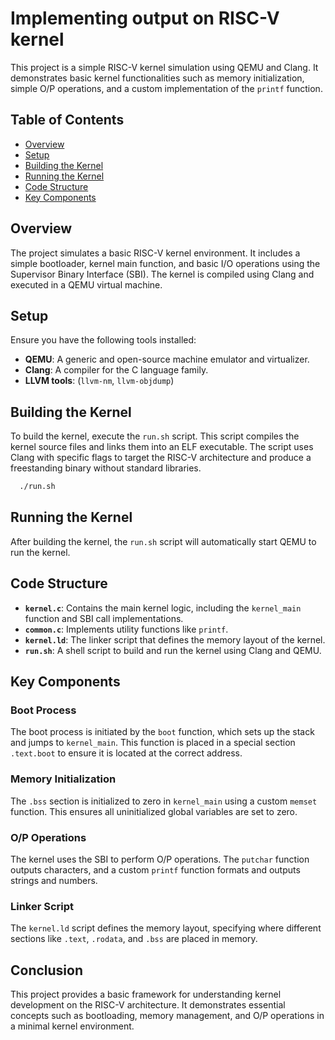 # Implementing output on RISC-V kernel

This project is a simple RISC-V kernel simulation using QEMU and Clang. It demonstrates basic kernel functionalities such as memory initialization, simple O/P operations, and a custom implementation of the `printf` function.

## Table of Contents

- [Overview](#overview)
- [Setup](#setup)
- [Building the Kernel](#building-the-kernel)
- [Running the Kernel](#running-the-kernel)
- [Code Structure](#code-structure)
- [Key Components](#key-components)

## Overview

The project simulates a basic RISC-V kernel environment. It includes a simple bootloader, kernel main function, and basic I/O operations using the Supervisor Binary Interface (SBI). The kernel is compiled using Clang and executed in a QEMU virtual machine.

## Setup

Ensure you have the following tools installed:

- **QEMU**: A generic and open-source machine emulator and virtualizer.
- **Clang**: A compiler for the C language family.
- **LLVM tools**: (`llvm-nm`, `llvm-objdump`)
## Building the Kernel

To build the kernel, execute the `run.sh` script. This script compiles the kernel source files and links them into an ELF executable.
The script uses Clang with specific flags to target the RISC-V architecture and produce a freestanding binary without standard libraries.


```sh
  ./run.sh
```
## Running the Kernel

After building the kernel, the `run.sh` script will automatically start QEMU to run the kernel.

## Code Structure
- **`kernel.c`**: Contains the main kernel logic, including the `kernel_main` function and SBI call implementations.
- **`common.c`**: Implements utility functions like `printf`.
- **`kernel.ld`**: The linker script that defines the memory layout of the kernel.
- **`run.sh`**: A shell script to build and run the kernel using Clang and QEMU.

## Key Components

### Boot Process

The boot process is initiated by the `boot` function, which sets up the stack and jumps to `kernel_main`. This function is placed in a special section `.text.boot` to ensure it is located at the correct address.

### Memory Initialization

The `.bss` section is initialized to zero in `kernel_main` using a custom `memset` function. This ensures all uninitialized global variables are set to zero.

### O/P Operations

The kernel uses the SBI to perform O/P operations. The `putchar` function outputs characters, and a custom `printf` function formats and outputs strings and numbers.

### Linker Script

The `kernel.ld` script defines the memory layout, specifying where different sections like `.text`, `.rodata`, and `.bss` are placed in memory.

## Conclusion

This project provides a basic framework for understanding kernel development on the RISC-V architecture. It demonstrates essential concepts such as bootloading, memory management, and O/P operations in a minimal kernel environment.
